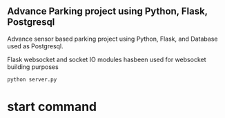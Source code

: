 ## Advance Parking project using Python, Flask, Postgresql

Advance sensor based parking project using Python, Flask, and Database used as Postgresql.

Flask websocket and socket IO modules hasbeen used for websocket building purposes

```
python server.py
```
# start command
